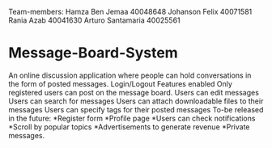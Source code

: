 Team-members:
Hamza Ben Jemaa 40048648
Johanson Felix 40071581
Rania Azab 40041630
Arturo Santamaria 40025561

# Message-Board-System
An online discussion application where people can hold conversations in the form of posted messages. 
Login/Logout Features enabled
Only registered users can post on the message board.
Users can edit messages
Users can search for messages
Users can attach downloadable files to their messages
Users can specify tags for their posted messages
To-be released in the future:
  *Register form
  *Profile page
  *Users can check notifications
  *Scroll by popular topics
  *Advertisements to generate revenue
  *Private messages.
